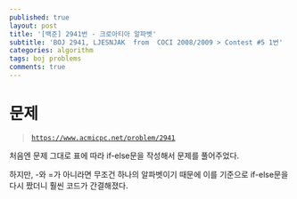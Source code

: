 ```yaml
---
published: true
layout: post
title: '[백준] 2941번 - 크로아티아 알파벳'
subtitle: 'BOJ 2941, LJESNJAK  from  COCI 2008/2009 > Contest #5 1번'
categories: algorithm
tags: boj problems
comments: true
---
```

# 문제
> [`https://www.acmicpc.net/problem/2941`](https://www.acmicpc.net/problem/2941)

처음엔 문제 그대로 표에 따라 if-else문을 작성해서 문제를 풀어주었다.
<script src="https://gist.github.com/sundongkim-dev/1fa8f6e488f429a32af01d34a6ed1077.js"></script>

하지만, -와 =가 아니라면 무조건 하나의 알파벳이기 때문에 이를 기준으로 if-else문을 다시 짰더니 훨씬 코드가 간결해졌다.
<script src="https://gist.github.com/sundongkim-dev/0e31b50fcd444637f7ff67fbcab327b9.js"></script>
